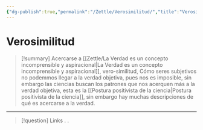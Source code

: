 ```yaml
---
{"dg-publish":true,"permalink":"/Zettle/Verosimilitud/","title":"Verosimilitud","tags":["ZeType/Idea"],"updated":"2023-09-25T12:37:13.276-05:00"}
---
```



# Verosimilitud

> [!summary] 
> Acercarse a [[Zettle/La Verdad es un concepto incomprensible y aspiracional\|La Verdad es un concepto incomprensible y aspiracional]], vero-similitud, Cómo seres subjetivos no podemmos llegar a la verdad objetiva, pues nos es imposible, sin embargo las ciencias buscan los patrones que nos acerquen más a la verdad objetiva, esta es la [[Postura positivista de la ciencia\|Postura positivista de la ciencia]], sin embargo hay muchas descripciones de qué es acercarse a la verdad.

- - - 
> [!question] Links
> .
> .
